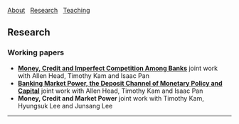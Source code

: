 [About](/index) &nbsp; [Research](/Research) &nbsp; [Teaching](/Teaching)


## Research

### Working papers

- [**Money, Credit and Imperfect Competition Among Banks**](https://github.com/samiengmanng/samiengmanng.github.io/files/8138292/hknp-2022-02-03.pdf)
  joint work with Allen Head, Timothy Kam and Isaac Pan 
- [**Banking Market Power, the Deposit Channel of Monetary Policy and Capital**](https://github.com/samiengmanng/samiengmanng.github.io/files/8964196/bjaww_23_June_2022_Sam.pdf)
  joint work with Allen Head, Timothy Kam and Isaac Pan 
- **Money, Credit and Market Power** 
  joint work with Timothy Kam, Hyungsuk Lee and Junsang Lee

---
<p style="font-size:11px">
